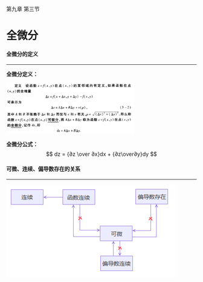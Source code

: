 第九章 第三节

# 全微分



#### 全微分的定义

----
**全微分定义：**

<img src="../assets/images/image-20200330091430557.png" alt="image-20200330091430557" style="zoom: 33%;" />	

**全微分公式：**
$$
dz = {∂z \over ∂x}dx + {∂z\over∂y}dy
$$




#### 可微、连续、偏导数存在的关系

----


![image-20200331163414757](../assets/images/image-20200331160556310.png)
